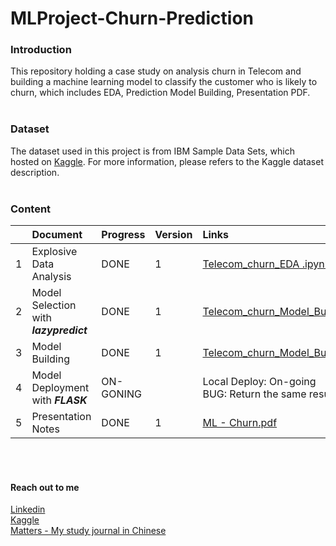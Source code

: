 # MLProject-Churn-Prediction

### Introduction
This repository holding a case study on analysis churn in Telecom and building a machine learning model to classify the customer who is likely to churn, which includes EDA, Prediction Model Building, Presentation PDF.
<br><br>

### Dataset
The dataset used in this project is from IBM Sample Data Sets, which hosted on [Kaggle](https://www.kaggle.com/blastchar/telco-customer-churn). For more information, please refers to the Kaggle dataset description.
<br><br>

### Content
|       | Document                           | Progress | Version | Links    |
| :---  | :---                               | :---     |:---     |   :---   |
|   1   | Explosive Data Analysis            |      DONE|    1    | [Telecom_churn_EDA .ipynb](https://github.com/coletangsy/MLProject-Churn-Prediction/blob/main/Telecom_churn_EDA%20.ipynb)|
|   2   | Model Selection with ***lazypredict***   |     DONE |   1     | [Telecom_churn_Model_Building_(Lazypredict).ipynb](https://github.com/coletangsy/MLProject-Churn-Prediction/blob/main/Telecom_churn_Model_Building_(Lazypredict).ipynb)|
|   3   | Model Building                     | DONE     | 1       | [Telecom_churn_Model_Building.ipynb](https://github.com/coletangsy/MLProject-Churn-Prediction/blob/main/Telecom_churn_Model_Building.ipynb)|
|   4   | Model Deployment with ***FLASK***        | ON-GONING|         |    Local Deploy: On-going <br>BUG: Return the same result  |
|   5   | Presentation Notes                | DONE      | 1       | [ML - Churn.pdf](https://github.com/coletangsy/MLProject-Churn-Prediction/blob/main/ML%20-%20Churn.pdf)|


<br><br>

#### Reach out to me
[Linkedin](https://www.linkedin.com/in/nicoletangsy/)<br>   [Kaggle](https://www.kaggle.com/nicoletangsy)<br>    [Matters - My study journal in Chinese](https://matters.news/@coletangsy)
